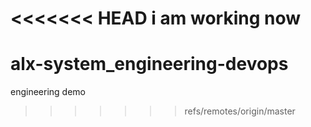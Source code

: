 <<<<<<< HEAD
i am working now
=======
# alx-system_engineering-devops
engineering demo
>>>>>>> refs/remotes/origin/master
